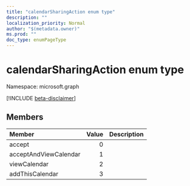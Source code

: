 ```yaml
---
title: "calendarSharingAction enum type"
description: ""
localization_priority: Normal
author: "$(metadata.owner)"
ms.prod: ""
doc_type: enumPageType
---
```


# calendarSharingAction enum type

Namespace: microsoft.graph

[!INCLUDE [beta-disclaimer](../../includes/beta-disclaimer.md)]

## Members

| Member                | Value | Description |
| :-------------------- | ----: | :---------- |
| accept                | 0     |             |
| acceptAndViewCalendar | 1     |             |
| viewCalendar          | 2     |             |
| addThisCalendar       | 3     |             |
